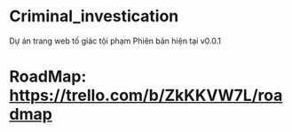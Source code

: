# Criminal_investication
Dự án trang web tố giác tội phạm
Phiên bản hiện tại v0.0.1
# RoadMap: https://trello.com/b/ZkKKVW7L/roadmap
